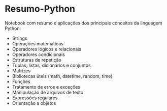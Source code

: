 # Resumo-Python
Notebook com resumo e aplicações dos principais conceitos da linguagem Python:

* Strings
* Operações matemáticas
* Operadores lógicos e relacionais
* Operadores condicionais
* Estruturas de repetição
* Tuplas, listas, dicionários e conjuntos
* Matrizes
* Bibliotecas úteis (math, datetime, random, time)
* Funções
* Tratamento de erros e exceções
* Manipulação de arquivos de texto
* Expressões regulares
* Orientação a objetos
